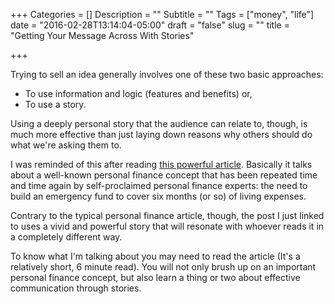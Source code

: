 +++
Categories = []
Description = ""
Subtitle = ""
Tags = ["money", "life"]
date = "2016-02-28T13:14:04-05:00"
draft = "false"
slug = ""
title = "Getting Your Message Across With Stories"

+++

Trying to sell an idea generally involves one of these two basic approaches:

* To use information and logic (features and benefits) or, 
* To use a story. 

Using a deeply personal story that the audience can relate to, though, is much more effective than just laying down reasons why others should do what we're asking them to.

I was reminded of this after reading [this powerful article](https://t.co/jgnKL82kfU). Basically it talks about a well-known personal finance concept that has been repeated time and time again by self-proclaimed personal finance experts: the need to build an emergency fund to cover six months (or so) of living expenses. 

Contrary to the typical personal finance article, though, the post I just linked to uses a vivid and powerful story that will resonate with whoever reads it in a completely different way.

To know what I'm talking about you may need to read the article (It's a relatively short, 6 minute read). You will not only brush up on an important personal finance concept, but also learn a thing or two about effective communication through stories.
   


